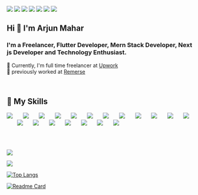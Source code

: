 [<img src="https://img.shields.io/badge/website-000000?style=for-the-badge&logo=About.me&logoColor=white" />](https://www.arjunmahar.com)
[<img src="https://img.shields.io/badge/LinkedIn-0077B5?style=for-the-badge&logo=linkedin&logoColor=white" />](https://www.linkedin.com/in/arjun-mahar-6067951b8/)
[<img src="https://img.shields.io/badge/Twitter-1DA1F2?style=for-the-badge&logo=twitter&logoColor=white" />](https://twitter.com/Arjun_Mahar1)
[<img src="https://img.shields.io/badge/Instagram-E4405F?style=for-the-badge&logo=instagram&logoColor=white" />](https://www.instagram.com/ak_codes)
[<img src="https://img.shields.io/badge/Stack_Overflow-FE7A16?style=for-the-badge&logo=stack-overflow&logoColor=white" />](https://stackoverflow.com/users/13491649/arjun-mahar)
[<img src="https://img.shields.io/badge/Buy_Me_A_Coffee-FFDD00?style=for-the-badge&logo=buy-me-a-coffee&logoColor=black" />](https://www.buymeacoffee.com/arjunmahar1)
![](https://komarev.com/ghpvc/?username=arjun544&style=for-the-badge)

## Hi 👋 I'm Arjun Mahar
### I'm a Freelancer, Flutter Developer, Mern Stack Developer, Next js Developer and Technology Enthusiast.

🚀 Currently, I'm full time freelancer at [Upwork](https://www.upwork.com/freelancers/~01adac79a876b58c7e) </br>
💼 previously worked at [Remerse](https://www.linkedin.com/company/remerse/)

</br>

## 🎯 My Skills
[<img src="https://img.shields.io/badge/Flutter-02569B?style=for-the-badge&logo=flutter&logoColor=white" />](https://flutter.dev/)&nbsp;&nbsp;&nbsp;&nbsp;&nbsp;&nbsp;
[<img src="https://img.shields.io/badge/React-20232A?style=for-the-badge&logo=react&logoColor=61DAFB" />](https://reactjs.org/)&nbsp;&nbsp;&nbsp;&nbsp;&nbsp;&nbsp;
[<img src="https://img.shields.io/badge/Node.js-339933?style=for-the-badge&logo=nodedotjs&logoColor=white" />](https://nodejs.org/en/)&nbsp;&nbsp;&nbsp;&nbsp;&nbsp;&nbsp;
[<img src="https://img.shields.io/badge/MongoDB-4EA94B?style=for-the-badge&logo=mongodb&logoColor=white" />](https://www.mongodb.com/)&nbsp;&nbsp;&nbsp;&nbsp;&nbsp;&nbsp;
[<img src="https://img.shields.io/badge/Express.js-000000?style=for-the-badge&logo=express&logoColor=white" />](https://expressjs.com/)&nbsp;&nbsp;&nbsp;&nbsp;&nbsp;&nbsp;
[<img src="https://img.shields.io/badge/next.js-000000?style=for-the-badge&logo=nextdotjs&logoColor=white" />](https://nextjs.org/)&nbsp;&nbsp;&nbsp;&nbsp;&nbsp;&nbsp;
[<img src="https://img.shields.io/badge/JavaScript-323330?style=for-the-badge&logo=javascript&logoColor=F7DF1E" />](https://www.javascript.com/)&nbsp;&nbsp;&nbsp;&nbsp;&nbsp;&nbsp;
[<img src="https://img.shields.io/badge/Dart-0175C2?style=for-the-badge&logo=dart&logoColor=white" />](https://dart.dev/)&nbsp;&nbsp;&nbsp;&nbsp;&nbsp;&nbsp;
[<img src="https://img.shields.io/badge/firebase-ffca28?style=for-the-badge&logo=firebase&logoColor=black" />](https://firebase.google.com/)&nbsp;&nbsp;&nbsp;&nbsp;&nbsp;&nbsp;
[<img src="https://img.shields.io/badge/GIT-E44C30?style=for-the-badge&logo=git&logoColor=white" />](https://git-scm.com/)&nbsp;&nbsp;&nbsp;&nbsp;&nbsp;&nbsp;
[<img src="https://img.shields.io/badge/Heroku-430098?style=for-the-badge&logo=heroku&logoColor=white" />](https://www.heroku.com/what)&nbsp;&nbsp;&nbsp;&nbsp;&nbsp;&nbsp;
[<img src="https://img.shields.io/badge/GitHub-100000?style=for-the-badge&logo=github&logoColor=white" />](https://github.com/)&nbsp;&nbsp;&nbsp;&nbsp;&nbsp;&nbsp;
[<img src="https://img.shields.io/badge/HTML5-E34F26?style=for-the-badge&logo=html5&logoColor=white" />](https://www.w3schools.com/html/default.asp)&nbsp;&nbsp;&nbsp;&nbsp;&nbsp;&nbsp;
[<img src="https://img.shields.io/badge/CSS3-1572B6?style=for-the-badge&logo=css3&logoColor=white" />](https://www.w3schools.com/css/default.asp)&nbsp;&nbsp;&nbsp;&nbsp;&nbsp;&nbsp;
[<img src="https://img.shields.io/badge/Tailwind_CSS-38B2AC?style=for-the-badge&logo=tailwind-css&logoColor=white" />](https://tailwindcss.com/)&nbsp;&nbsp;&nbsp;&nbsp;&nbsp;&nbsp;
[<img src="https://img.shields.io/badge/Material%20UI-007FFF?style=for-the-badge&logo=mui&logoColor=white" />](https://mui.com/)&nbsp;&nbsp;&nbsp;&nbsp;&nbsp;&nbsp;
[<img src="https://img.shields.io/badge/Socket.io-010101?&style=for-the-badge&logo=Socket.io&logoColor=white" />](https://socket.io/)&nbsp;&nbsp;&nbsp;&nbsp;&nbsp;&nbsp;
[<img src="https://img.shields.io/badge/Postman-FF6C37?style=for-the-badge&logo=Postman&logoColor=white" />](https://www.postman.com/)&nbsp;&nbsp;&nbsp;&nbsp;&nbsp;&nbsp;
[<img src="https://img.shields.io/badge/strapi-2e7eea?style=for-the-badge&logo=strapi&logoColor=white" />](https://strapi.io/)&nbsp;&nbsp;&nbsp;&nbsp;&nbsp;&nbsp;

</br>
</br>

![](https://github-readme-stats.vercel.app/api?username=arjun544)


![](https://github-readme-streak-stats.herokuapp.com/?user=arjun544)


[![Top Langs](https://github-readme-stats.vercel.app/api/top-langs/?username=arjun544)](https://github.com/anuraghazra/github-readme-stats)


[![Readme Card](https://github-readme-stats.vercel.app/api/pin/?username=arjun544&repo=github-readme-stats)](https://github.com/anuraghazra/github-readme-stats)



